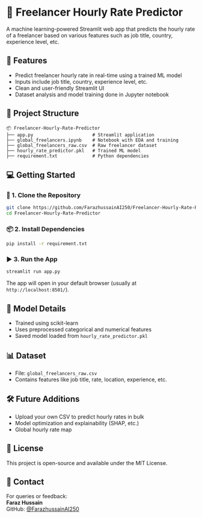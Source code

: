 
# 💼 Freelancer Hourly Rate Predictor

A machine learning-powered Streamlit web app that predicts the hourly rate of a freelancer based on various features such as job title, country, experience level, etc.

## 🚀 Features

- Predict freelancer hourly rate in real-time using a trained ML model
- Inputs include job title, country, experience level, etc.
- Clean and user-friendly Streamlit UI
- Dataset analysis and model training done in Jupyter notebook

## 📁 Project Structure

```
📦 Freelancer-Hourly-Rate-Predictor
├── app.py                      # Streamlit application
├── global_freelancers.ipynb    # Notebook with EDA and training
├── global_freelancers_raw.csv  # Raw freelancer dataset
├── hourly_rate_predictor.pkl   # Trained ML model
├── requirement.txt             # Python dependencies
```

## 💻 Getting Started

### 🔧 1. Clone the Repository

```bash
git clone https://github.com/FarazhussainAI250/Freelancer-Hourly-Rate-Predictor.git
cd Freelancer-Hourly-Rate-Predictor
```

### 📦 2. Install Dependencies

```bash
pip install -r requirement.txt
```

### ▶️ 3. Run the App

```bash
streamlit run app.py
```

The app will open in your default browser (usually at `http://localhost:8501/`).

## 🧠 Model Details

- Trained using scikit-learn
- Uses preprocessed categorical and numerical features
- Saved model loaded from `hourly_rate_predictor.pkl`

## 📊 Dataset

- File: `global_freelancers_raw.csv`
- Contains features like job title, rate, location, experience, etc.

## 🛠️ Future Additions

- Upload your own CSV to predict hourly rates in bulk
- Model optimization and explainability (SHAP, etc.)
- Global hourly rate map

## 🧾 License

This project is open-source and available under the MIT License.

## 🙋 Contact

For queries or feedback:  
**Faraz Hussain**  
GitHub: [@FarazhussainAI250](https://github.com/FarazhussainAI250)
